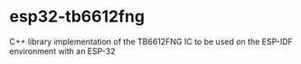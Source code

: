# esp32-tb6612fng
 C++ library implementation of the TB6612FNG IC to be used on the ESP-IDF environment with an ESP-32
